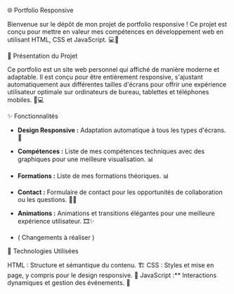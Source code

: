 🌐 Portfolio Responsive

Bienvenue sur le dépôt de mon projet de portfolio responsive ! Ce projet est conçu pour mettre en valeur mes compétences en développement web en utilisant HTML, CSS et JavaScript. 💻🎨

📌 Présentation du Projet

Ce portfolio est un site web personnel qui affiché de manière moderne et adaptable. Il est conçu pour être entièrement responsive, s'ajustant automatiquement aux différentes tailles d'écrans pour offrir une expérience utilisateur optimale sur ordinateurs de bureau, tablettes et téléphones mobiles. 📱💻

 ✨ Fonctionnalités

- **Design Responsive :** Adaptation automatique à tous les types d'écrans. 📐
- **Compétences :** Liste de mes compétences techniques avec des graphiques pour une meilleure visualisation. 📊
- **Formations :** Liste de mes formations théoriques. 📊
- **Contact :** Formulaire de contact pour les opportunités de collaboration ou les questions. 📧🤝
- **Animations :** Animations et transitions élégantes pour une meilleure expérience utilisateur. 🎞️✨

- ( Changements à réaliser ) 

🔧 Technologies Utilisées

HTML : Structure et sémantique du contenu. 🏗️
CSS : Styles et mise en page, y compris pour le design responsive. 🎨
JavaScript :** Interactions dynamiques et gestion des événements. 🚀


